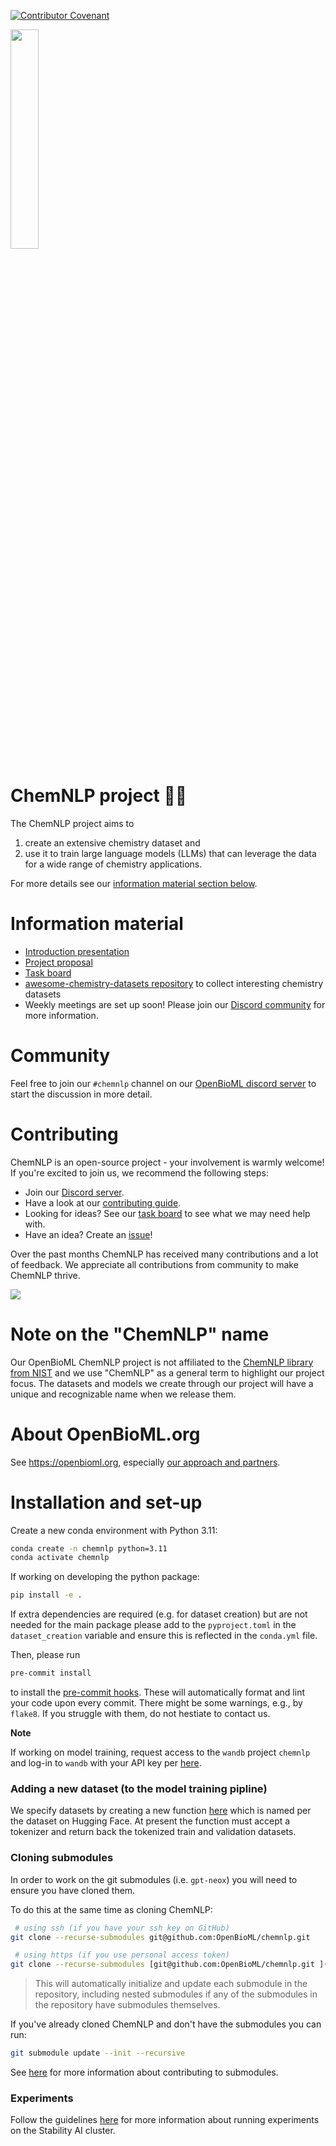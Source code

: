 [![Contributor Covenant](https://img.shields.io/badge/Contributor%20Covenant-2.1-4baaaa.svg)](code_of_conduct.md)

<img src="/assets/logo/chemnlp.png" width="30%" height="30%">

# ChemNLP project 🧪🚀

The ChemNLP project aims to

1. create an extensive chemistry dataset and
1. use it to train large language models (LLMs) that can leverage the data for a wide range of chemistry applications.

For more details see our [information material section below](#information-material).

# Information material

- [Introduction presentation](https://docs.google.com/presentation/d/1JkAKJveYsNGtAWoaksU8ykTdrC0aX3FshiFJ13SU6o8/edit?usp=sharing)
- [Project proposal](https://docs.google.com/document/d/1C44EKSJRojm39P2CaxnEq-0FGwDRaknKxJ8lZI6xr5M/edit?usp=sharing)
- [Task board](https://github.com/orgs/OpenBioML/projects/5/views/1)
- [awesome-chemistry-datasets repository](https://github.com/kjappelbaum/awesome-chemistry-datasets) to collect interesting chemistry datasets
- Weekly meetings are set up soon! Please join our [Discord community](#community) for more information.

# Community

Feel free to join our `#chemnlp` channel on our [OpenBioML discord server](https://discord.com/invite/GgDBFP8ZEt) to start the discussion in more detail.

# Contributing

ChemNLP is an open-source project - your involvement is warmly welcome! If you're excited to join us, we recommend the following steps:

- Join our [Discord server](#community).
- Have a look at our [contributing guide](docs/CONTRIBUTING.md).
- Looking for ideas? See our [task board](https://github.com/orgs/OpenBioML/projects/5/views/1) to see what we may need help with.
- Have an idea? Create an [issue](https://github.com/OpenBioML/chemnlp/issues)!

Over the past months ChemNLP has received many contributions and a lot of feedback. We appreciate all contributions from community to make ChemNLP thrive.

<a href="https://github.com/openbioml/chemnlp/graphs/contributors">
  <img src="https://contrib.rocks/image?repo=openbioml/chemnlp" />
</a>

# Note on the "ChemNLP" name

Our OpenBioML ChemNLP project is not affiliated to the [ChemNLP library from NIST](https://arxiv.org/abs/2209.08203) and we use "ChemNLP" as a general term to highlight our project focus. The datasets and models we create through our project will have a unique and recognizable name when we release them.

# About OpenBioML.org

See https://openbioml.org, especially [our approach and partners](https://openbioml.org/approach-and-partners.html).

# Installation and set-up

Create a new conda environment with Python 3.11:

```bash
conda create -n chemnlp python=3.11
conda activate chemnlp
```

If working on developing the python package:

```bash
pip install -e .
```

If extra dependencies are required (e.g. for dataset creation) but are not needed for the main package please add to the `pyproject.toml` in the `dataset_creation` variable and ensure this is reflected in the `conda.yml` file.

Then, please run

```bash
pre-commit install
```

to install the [pre-commit hooks](https://pre-commit.com/). These will automatically format and lint your code upon every commit.
There might be some warnings, e.g., by `flake8`. If you struggle with them, do not hestiate to contact us.

**Note**

If working on model training, request access to the `wandb` project `chemnlp`
and log-in to `wandb` with your API key per [here](https://docs.wandb.ai/quickstart).

### Adding a new dataset (to the model training pipline)

We specify datasets by creating a new function [here](src/chemnlp/data/hf_datasets.py) which is named per the dataset on Hugging Face. At present the function must accept a tokenizer and return back the tokenized train and validation datasets.

### Cloning submodules

In order to work on the git submodules (i.e. `gpt-neox`) you will need to ensure you have cloned them.

To do this at the same time as cloning ChemNLP:

```bash
 # using ssh (if you have your ssh key on GitHub)
git clone --recurse-submodules git@github.com:OpenBioML/chemnlp.git

 # using https (if you use personal access token)
git clone --recurse-submodules [git@github.com:OpenBioML/chemnlp.git ](https://github.com/OpenBioML/chemnlp.git)
```

> This will automatically initialize and update each submodule in the repository, including nested submodules if any of the submodules in the repository have submodules themselves.

If you've already cloned ChemNLP and don't have the submodules you can run:

```bash
git submodule update --init --recursive
```

See [here](docs/SUBMODULES.md) for more information about contributing to submodules.

### Experiments

Follow the guidelines [here](docs/EXPERIMENT.md) for more information about running experiments on the Stability AI cluster.
